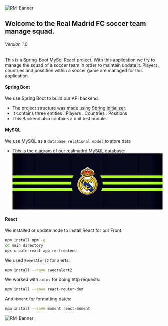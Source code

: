 ![RM-Banner](/assets/rm-banner.png "Pyramid Academy")
## Welcome to the Real Madrid FC soccer team manage squad. 
###### Version 1.0

This is a Spring-Boot MySql React project. With this application we try to manage the squad of a soccer team in order ro maintain update it. Players, countries and positition within a soccer game are managed for this application.

#### Spring Boot
We use Spring Boot to build our API backend.
* The project structure was made using [Spring Initializer](https://spring.io/).
* It contains three entities
. Players
. Countries
. Positions
* This Backend also contains a unit test nodule.

#### MySQL
We use MySQL as a `database relational model` to store data
* This is the diagram of our realmadrd MySQL database:
![RM-Banner](/assets/rm-banner.jpg "realmadrid MySQL diagram")

#### React
We installed or update node to install React for our Front:
```sh
npm install npm -g 
cd main directory
npx create-react-app rm-frontend
```
We used `SweetAlert2` for alerts:
```sh
npm install --save sweetalert2
```
We worked with `axios` for doing http requests:
```sh
npm install --save react-router-dom
```
And `Moment` for formatting dates:
```sh
npm install --save moment react-moment
```
![RM-Banner](/assets/rm-banner.png "Pyramid Academy")
